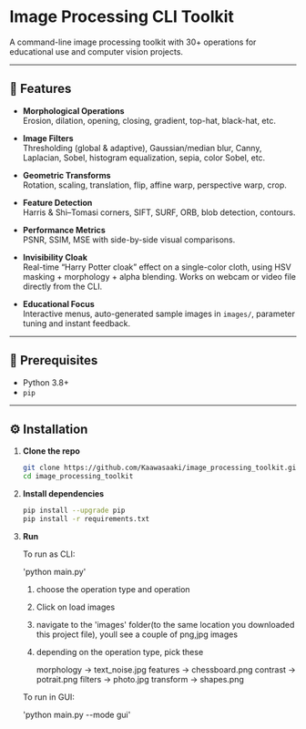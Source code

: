 # Image Processing CLI Toolkit

A command-line image processing toolkit with 30+ operations for educational use and computer vision projects.


---



## 📝 Features

- **Morphological Operations**  
  Erosion, dilation, opening, closing, gradient, top-hat, black-hat, etc.

- **Image Filters**  
  Thresholding (global & adaptive), Gaussian/median blur, Canny, Laplacian, Sobel, histogram equalization, sepia, color Sobel, etc.

- **Geometric Transforms**  
  Rotation, scaling, translation, flip, affine warp, perspective warp, crop.

- **Feature Detection**  
  Harris & Shi–Tomasi corners, SIFT, SURF, ORB, blob detection, contours.

- **Performance Metrics**  
  PSNR, SSIM, MSE with side-by-side visual comparisons.

- **Invisibility Cloak**  
  Real-time “Harry Potter cloak” effect on a single-color cloth, using HSV masking + morphology + alpha blending. Works on webcam or video file directly from the CLI.

- **Educational Focus**  
  Interactive menus, auto-generated sample images in `images/`, parameter tuning and instant feedback.


---

## 🚀 Prerequisites

- Python 3.8+
- `pip`

---


## ⚙️ Installation

1. **Clone the repo**  
   ```bash
   git clone https://github.com/Kaawasaaki/image_processing_toolkit.git
   cd image_processing_toolkit

2. **Install dependencies**  
   ```bash
   pip install --upgrade pip
   pip install -r requirements.txt

2. **Run**  

   To run as CLI:

   'python main.py'

   1) choose the operation type and operation
   2) Click on load images
   3) navigate to the 'images' folder(to the same location you downloaded this project file), youll see a couple of png,jpg images
   4) depending on the operation type, pick these
  
      morphology -> text_noise.jpg
      features -> chessboard.png
      contrast -> potrait.png
      filters -> photo.jpg
      transform -> shapes.png

   

   To run in GUI:

   'python main.py --mode gui'

   
